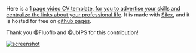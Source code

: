 Here is a [1 page video CV template, for you to advertise your skills and centralize the links about your professional life](http://silex-templates.silex.me/sublime_cv/). It is made with [Silex](http://www.silex.me/), and it is hosted for free on [github pages](https://pages.github.com/).

Thank you @Fluoflo and @JbIPS for this contribution!

[![screenshot](http://silex-templates.silex.me/sublime_cv/screenshot-678x336.png)](http://silex-templates.silex.me/sublime_cv/)

